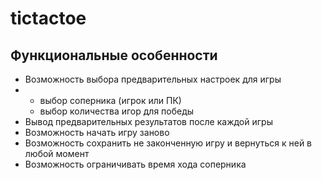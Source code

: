 # tictactoe

## Функциональные особенности

- Возможность выбора предварительных настроек для игры
- - выбор соперника (игрок или ПК)
  - выбор количества игор для победы
- Вывод предварительных результатов после каждой игры
- Возможность начать игру заново
- Возможность сохранить не законченную игру и вернуться к ней в любой момент
- Возможность ограничивать время хода соперника
